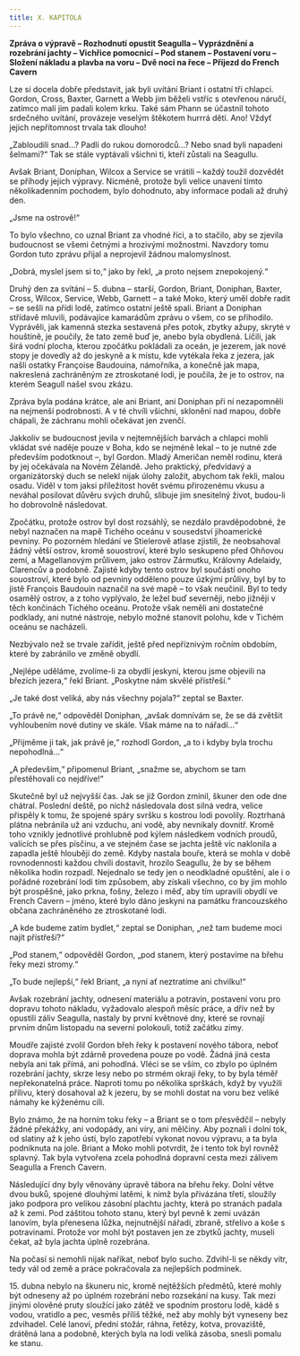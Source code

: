 ```yaml
---
title: X. KAPITOLA
---
```


**Zpráva o výpravě – Rozhodnutí opustit Seagulla – Vyprázdnění a rozebrání jachty – Vichřice pomocnicí – Pod stanem – Postavení voru – Složení nákladu a plavba na voru – Dvě noci na řece – Příjezd do French Cavern**

Lze si docela dobře představit, jak byli uvítáni Briant i ostatní tři chlapci. Gordon, Cross, Baxter, Garnett a Webb jim běželi vstříc s otevřenou náručí, zatímco malí jim padali kolem krku. Také sám Phann se účastnil tohoto srdečného uvítání, provázeje veselým štěkotem hurrrá dětí. Ano! Vždyť jejich nepřítomnost trvala tak dlouho!

„Zabloudili snad…? Padli do rukou domorodců…? Nebo snad byli napadeni šelmami?“ Tak se stále vyptávali všichni ti, kteří zůstali na Seagullu.

Avšak Briant, Doniphan, Wilcox a Service se vrátili – každý toužil dozvědět se příhody jejich výpravy. Nicméně, protože byli velice unavení tímto několikadenním pochodem, bylo dohodnuto, aby informace podali až druhý den.

„Jsme na ostrově!“

To bylo všechno, co uznal Briant za vhodné říci, a to stačilo, aby se zjevila budoucnost se všemi četnými a hrozivými možnostmi. Navzdory tomu Gordon tuto zprávu přijal a neprojevil žádnou malomyslnost.

„Dobrá, myslel jsem si to,“ jako by řekl, „a proto nejsem znepokojený.“

Druhý den za svítání – 5. dubna – starší, Gordon, Briant, Doniphan, Baxter, Cross, Wilcox, Service, Webb, Garnett – a také Moko, který uměl dobře radit – se sešli na přídi lodě, zatímco ostatní ještě spali. Briant a Doniphan střídavě mluvili, podávajíce kamarádům zprávu o všem, co se přihodilo. Vyprávěli, jak kamenná stezka sestavená přes potok, zbytky ažupy, skryté v houštině, je poučily, že tato země buď je, anebo byla obydlená. Líčili, jak širá vodní plocha, kterou zpočátku pokládali za oceán, je jezerem, jak nové stopy je dovedly až do jeskyně a k místu, kde vytékala řeka z jezera, jak našli ostatky Françoise Baudouina, námořníka, a konečně jak mapa, nakreslená zachráněným ze ztroskotané lodi, je poučila, že je to ostrov, na kterém Seagull našel svou zkázu.

Zpráva byla podána krátce, ale ani Briant, ani Doniphan při ní nezapomněli na nejmenší podrobnosti. A v té chvíli všichni, sklonění nad mapou, dobře chápali, že záchranu mohli očekávat jen zvenčí.

Jakkoliv se budoucnost jevila v nejtemnějších barvách a chlapci mohli vkládat své naděje pouze v Boha, kdo se nejméně lekal – to je nutné zde především podotknout –, byl Gordon. Mladý Američan neměl rodinu, která by jej očekávala na Novém Zélandě. Jeho praktický, předvídavý a organizátorský duch se nelekl nijak úlohy založit, abychom tak řekli, malou osadu. Viděl v tom jaksi příležitost hovět svému přirozenému vkusu a neváhal posilovat důvěru svých druhů, slibuje jim snesitelný život, budou-li ho dobrovolně následovat.

Zpočátku, protože ostrov byl dost rozsáhlý, se nezdálo pravděpodobné, že nebyl naznačen na mapě Tichého oceánu v sousedství jihoamerické pevniny. Po pozorném hledání ve Stielerově atlase zjistili, že neobsahoval žádný větší ostrov, kromě souostroví, které bylo seskupeno před Ohňovou zemí, a Magellanovým průlivem, jako ostrov Zármutku, Královny Adelaidy, Clarencův a podobně. Zajisté kdyby tento ostrov byl součástí onoho souostroví, které bylo od pevniny odděleno pouze úzkými průlivy, byl by to jistě François Baudouin naznačil na své mapě – to však neučinil. Byl to tedy osamělý ostrov, a z toho vyplývalo, že ležel buď severněji, nebo jižněji v těch končinách Tichého oceánu. Protože však neměli ani dostatečné podklady, ani nutné nástroje, nebylo možné stanovit polohu, kde v Tichém oceánu se nacházeli.

Nezbývalo než se trvale zařídit, ještě před nepříznivým ročním obdobím, které by zabránilo ve změně obydlí.

„Nejlépe uděláme, zvolíme-li za obydlí jeskyni, kterou jsme objevili na březích jezera,“ řekl Briant. „Poskytne nám skvělé přístřeší.“

„Je také dost veliká, aby nás všechny pojala?“ zeptal se Baxter.

„To právě ne,“ odpověděl Doniphan, „avšak domnívám se, že se dá zvětšit vyhloubením nové dutiny ve skále. Však máme na to nářadí…“

„Přijměme ji tak, jak právě je,“ rozhodl Gordon, „a to i kdyby byla trochu nepohodlná…“

„A především,“ připomenul Briant, „snažme se, abychom se tam přestěhovali co nejdříve!“

Skutečně byl už nejvyšší čas. Jak se již Gordon zmínil, škuner den ode dne chátral. Poslední deště, po nichž následovala dost silná vedra, velice přispěly k tomu, že spojené spáry svršku s kostrou lodi povolily. Roztrhaná plátna nebránila už ani vzduchu, ani vodě, aby nevnikaly dovnitř. Kromě toho vznikly jednotlivé prohlubně pod kýlem následkem vodních proudů, valících se přes písčinu, a ve stejném čase se jachta ještě víc naklonila a zapadla ještě hlouběji do země. Kdyby nastala bouře, která se mohla v době rovnodennosti každou chvíli dostavit, hrozilo Seagullu, že by se během několika hodin rozpadl. Nejednalo se tedy jen o neodkladné opuštění, ale i o pořádné rozebrání lodi tím způsobem, aby získali všechno, co by jim mohlo být prospěšné, jako prkna, fošny, železo i měď, aby tím upravili obydlí ve French Cavern – jméno, které bylo dáno jeskyni na památku francouzského občana zachráněného ze ztroskotané lodi.

„A kde budeme zatím bydlet,“ zeptal se Doniphan, „než tam budeme moci najít přístřeší?“

„Pod stanem,“ odpověděl Gordon, „pod stanem, který postavíme na břehu řeky mezi stromy.“

„To bude nejlepší,“ řekl Briant, „a nyní ať neztratíme ani chvilku!“

Avšak rozebrání jachty, odnesení materiálu a potravin, postavení voru pro dopravu tohoto nákladu, vyžadovalo alespoň měsíc práce, a dřív než by opustili záliv Seagulla, nastaly by první květnové dny, které se rovnají prvním dnům listopadu na severní polokouli, totiž začátku zimy.

Moudře zajisté zvolil Gordon břeh řeky k postavení nového tábora, neboť doprava mohla být zdárně provedena pouze po vodě. Žádná jiná cesta nebyla ani tak přímá, ani pohodlná. Vléci se se vším, co zbylo po úplném rozebrání jachty, skrze lesy nebo po strmém okraji řeky, to by byla téměř nepřekonatelná práce. Naproti tomu po několika sprškách, když by využili přílivu, který dosahoval až k jezeru, by se mohli dostat na voru bez veliké námahy ke kýženému cíli.

Bylo známo, že na horním toku řeky – a Briant se o tom přesvědčil – nebyly žádné překážky, ani vodopády, ani víry, ani mělčiny. Aby poznali i dolní tok, od slatiny až k jeho ústí, bylo zapotřebí vykonat novou výpravu, a ta byla podniknuta na jole. Briant a Moko mohli potvrdit, že i tento tok byl rovněž splavný. Tak byla vytvořena zcela pohodlná dopravní cesta mezi zálivem Seagulla a French Cavern.

Následující dny byly věnovány úpravě tábora na břehu řeky. Dolní větve dvou buků, spojené dlouhými latěmi, k nimž byla přivázána třetí, sloužily jako podpora pro velikou zásobní plachtu jachty, která po stranách padala až k zemi. Pod záštitou tohoto stanu, který byl pevně k zemi uvázán lanovím, byla přenesena lůžka, nejnutnější nářadí, zbraně, střelivo a koše s potravinami. Protože vor mohl být postaven jen ze zbytků jachty, museli čekat, až byla jachta úplně rozebrána.

Na počasí si nemohli nijak naříkat, neboť bylo sucho. Zdvihl-li se někdy vítr, tedy vál od země a práce pokračovala za nejlepších podmínek.

15\. dubna nebylo na škuneru nic, kromě nejtěžších předmětů, které mohly být odneseny až po úplném rozebrání nebo rozsekání na kusy. Tak mezi jinými olověné pruty sloužící jako zátěž ve spodním prostoru lodě, kádě s vodou, vratidlo a pec, vesměs příliš těžké, než aby mohly být vyneseny bez zdvihadel. Celé lanoví, přední stožár, ráhna, řetězy, kotva, provaziště, drátěná lana a podobně, kterých byla na lodi veliká zásoba, snesli pomalu ke stanu.
